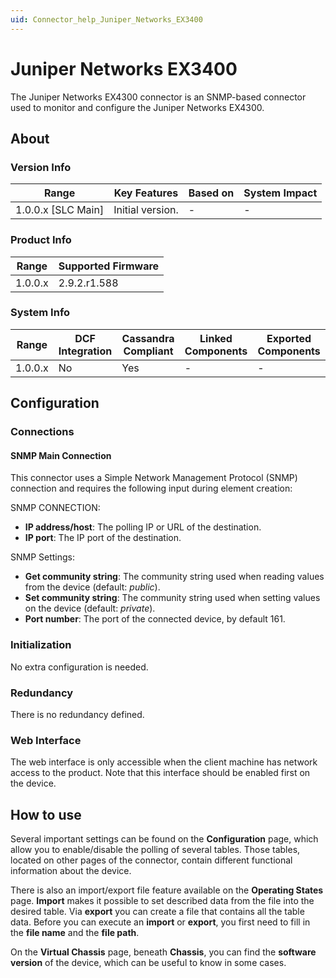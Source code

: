 ```yaml
---
uid: Connector_help_Juniper_Networks_EX3400
---
```


# Juniper Networks EX3400

The Juniper Networks EX4300 connector is an SNMP-based connector used to monitor and configure the Juniper Networks EX4300.

## About

### Version Info

| **Range**            | **Key Features** | **Based on** | **System Impact** |
|----------------------|------------------|--------------|-------------------|
| 1.0.0.x \[SLC Main\] | Initial version. | \-           | \-                |

### Product Info

| **Range** | **Supported Firmware** |
|-----------|------------------------|
| 1.0.0.x   | 2.9.2.r1.588           |

### System Info

| **Range** | **DCF Integration** | **Cassandra Compliant** | **Linked Components** | **Exported Components** |
|-----------|---------------------|-------------------------|-----------------------|-------------------------|
| 1.0.0.x   | No                  | Yes                     | \-                    | \-                      |

## Configuration

### Connections

#### SNMP Main Connection

This connector uses a Simple Network Management Protocol (SNMP) connection and requires the following input during element creation:

SNMP CONNECTION:

- **IP address/host**: The polling IP or URL of the destination.
- **IP port**: The IP port of the destination.

SNMP Settings:

- **Get community string**: The community string used when reading values from the device (default: *public*).
- **Set community string**: The community string used when setting values on the device (default: *private*).
- **Port number**: The port of the connected device, by default 161.

### Initialization

No extra configuration is needed.

### Redundancy

There is no redundancy defined.

### Web Interface

The web interface is only accessible when the client machine has network access to the product. Note that this interface should be enabled first on the device.

## How to use

Several important settings can be found on the **Configuration** page, which allow you to enable/disable the polling of several tables. Those tables, located on other pages of the connector, contain different functional information about the device.

There is also an import/export file feature available on the **Operating States** page. **Import** makes it possible to set described data from the file into the desired table. Via **export** you can create a file that contains all the table data. Before you can execute an **import** or **export**, you first need to fill in the **file name** and the **file path**.

On the **Virtual Chassis** page, beneath **Chassis**, you can find the **software version** of the device, which can be useful to know in some cases.
